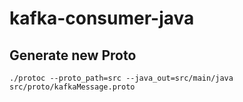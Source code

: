 # kafka-consumer-java

## Generate new Proto
```
./protoc --proto_path=src --java_out=src/main/java src/proto/kafkaMessage.proto
```